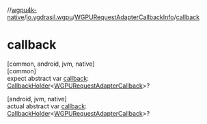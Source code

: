 //[wgpu4k-native](../../../index.md)/[io.ygdrasil.wgpu](../index.md)/[WGPURequestAdapterCallbackInfo](index.md)/[callback](callback.md)

# callback

[common, android, jvm, native]\
[common]\
expect abstract var [callback](callback.md): [CallbackHolder](../../ffi/-callback-holder/index.md)&lt;[WGPURequestAdapterCallback](../-w-g-p-u-request-adapter-callback/index.md)&gt;?

[android, jvm, native]\
actual abstract var [callback](callback.md): [CallbackHolder](../../ffi/-callback-holder/index.md)&lt;[WGPURequestAdapterCallback](../-w-g-p-u-request-adapter-callback/index.md)&gt;?